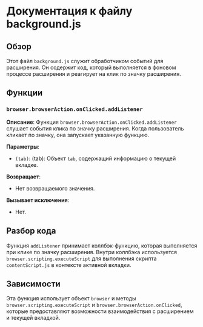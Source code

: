 # Документация к файлу background.js

## Обзор

Этот файл `background.js` служит обработчиком событий для расширения.  Он содержит код, который выполняется в фоновом процессе расширения и реагирует на клик по значку расширения.

## Функции

### `browser.browserAction.onClicked.addListener`

**Описание**:  Функция `browser.browserAction.onClicked.addListener` слушает события клика по значку расширения. Когда пользователь кликает по значку, она запускает указанную функцию.

**Параметры**:

- `(tab)`:  (tab): Объект `tab`, содержащий информацию о текущей вкладке.

**Возвращает**:
- Нет возвращаемого значения.

**Вызывает исключения**:
- Нет.


## Разбор кода

Функция `addListener` принимает коллбэк-функцию, которая выполняется при клике по значку расширения. Внутри коллбэка используется `browser.scripting.executeScript` для выполнения скрипта `contentScript.js` в контексте активной вкладки.

## Зависимости

Эта функция использует объект `browser` и методы `browser.scripting.executeScript` и `browser.browserAction.onClicked`, которые предоставляют возможности взаимодействия с расширением и текущей вкладкой.

```